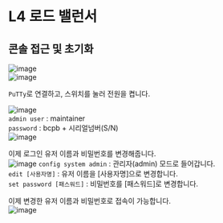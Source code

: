 # L4 로드 밸런서

## 콘솔 접근 및 초기화

![image](https://user-images.githubusercontent.com/43658658/142091243-7afa12ec-8d05-432a-a71e-715edc67ef9c.png)   
![image](https://user-images.githubusercontent.com/43658658/142091279-04b00ff4-0c86-4d47-9c78-371e3205581f.png)   

`PuTTy`로 연결하고, 스위치를 눌러 전원을 켭니다.

![image](https://user-images.githubusercontent.com/43658658/142091394-29e4b285-cd0e-42f0-a53d-0adb4f493281.png)   
`admin user` : maintainer   
`password` : bcpb + 시리얼넘버(S/N)   
![image](https://user-images.githubusercontent.com/43658658/142091483-271a3b5d-5019-4efa-9353-f6d5679bda96.png)

이제 로그인 유저 이름과 비밀번호를 변경해줍니다.   
![image](https://user-images.githubusercontent.com/43658658/142091824-3fca0f5a-17df-4dd9-89bb-e0a0fe1c8213.png)
`config system admin` : 관리자(admin) 모드로 들어갑니다.   
`edit [사용자명]` : 유저 이름을 [사용자명]으로 변경합니다.   
`set password [패스워드]` : 비밀번호를 [패스워드]로 변경합니다.

이제 변경한 유저 이름과 비밀번호로 접속이 가능합니다.   
![image](https://user-images.githubusercontent.com/43658658/142091938-e810342e-65d8-447a-88a0-53a36f69fd9b.png)


